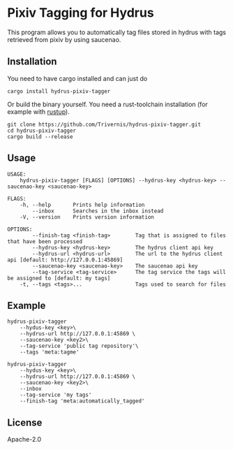 # Pixiv Tagging for Hydrus

This program allows you to automatically tag files stored in hydrus with tags retrieved from 
pixiv by using saucenao.

## Installation

You need to have cargo installed and can just do 
```
cargo install hydrus-pixiv-tagger
```

Or build the binary yourself. You need a rust-toolchain installation (for example with [rustup](https://rustup.rs)).
```
git clone https://github.com/Trivernis/hydrus-pixiv-tagger.git
cd hydrus-pixiv-tagger
cargo build --release
```


## Usage

```
USAGE:
    hydrus-pixiv-tagger [FLAGS] [OPTIONS] --hydrus-key <hydrus-key> --saucenao-key <saucenao-key>

FLAGS:
    -h, --help       Prints help information
        --inbox      Searches in the inbox instead
    -V, --version    Prints version information

OPTIONS:
        --finish-tag <finish-tag>        Tag that is assigned to files that have been processed
        --hydrus-key <hydrus-key>        The hydrus client api key
        --hydrus-url <hydrus-url>        The url to the hydrus client api [default: http://127.0.0.1:45869]
        --saucenao-key <saucenao-key>    The saucenao api key
        --tag-service <tag-service>      The tag service the tags will be assigned to [default: my tags]
    -t, --tags <tags>...                 Tags used to search for files
```

## Example

```
hydrus-pixiv-tagger 
    --hydus-key <key>\
    --hydrus-url http://127.0.0.1:45869 \
    --saucenao-key <key2>\
    --tag-service 'public tag repository'\
    --tags 'meta:tagme' 
```

```
hydrus-pixiv-tagger 
    --hydus-key <key>\
    --hydrus-url http://127.0.0.1:45869 \
    --saucenao-key <key2>\
    --inbox
    --tag-service 'my tags'
    --finish-tag 'meta:automatically_tagged'
```

## License

Apache-2.0
